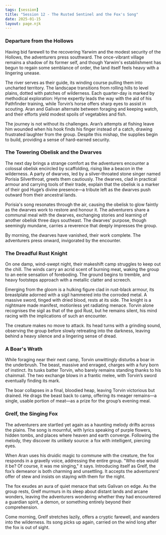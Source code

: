 ```yaml
---
tags: [session]
title: "Session 12 - The Rusted Sentinel and the Fox's Song"
date: 2025-01-15
layout: page.njk
---
```

### Departure from the Hollows

Having bid farewell to the recovering Yarwim and the modest security of the Hollows, the adventurers press southward. The once-vibrant village remains a shadow of its former self, and though Yarwim's establishment has begun to regain some semblance of order, the land itself feels heavy with a lingering unease.

The river serves as their guide, its winding course pulling them into uncharted territory. The landscape transitions from rolling hills to level plains, dotted with patches of wilderness. Each quarter-day is marked by methodical exploration: Hyrne expertly leads the way with the aid of his Pathfinder training, while Torvin’s horse offers sharp eyes to assist in scouting. Aran and Galivan alternate between foraging and keeping watch, and their efforts yield modest spoils of vegetables and fish.

The journey is not without its challenges. Aran’s attempts at fishing leave him wounded when his hook finds his finger instead of a catch, drawing frustrated laughter from the group. Despite this mishap, the supplies begin to build, providing a sense of hard-earned security.

### The Towering Obelisk and the Dwarves

The next day brings a strange comfort as the adventurers encounter a colossal obelisk encircled by scaffolding, rising like a beacon in the wilderness. A party of dwarves, led by a silver-throated stone singer named Porisia Silverthroat, greets them cautiously. The dwarves, clad in practical armour and carrying tools of their trade, explain that the obelisk is a marker of their god Huge’s divine presence—a tribute left as the dwarves push outward from their ancestral lands.

Porisia's song resonates through the air, causing the obelisk to glow faintly as the dwarves work to restore and honour it. The adventurers share a communal meal with the dwarves, exchanging stories and learning of another obelisk three days southeast. The dwarves' purpose, though seemingly mundane, carries a reverence that deeply impresses the group.

By morning, the dwarves have vanished, their work complete. The adventurers press onward, invigorated by the encounter.

### The Dreadful Rust Knight

On one damp, wind-swept night, their makeshift camp struggles to keep out the chill. The winds carry an acrid scent of burning meat, waking the group to an eerie sensation of foreboding. The ground begins to tremble, and heavy footsteps approach with a metallic clatter and screech.

Emerging from the gloom is a hulking figure clad in rust-black armour, its breastplate adorned with a sigil hammered into the corroded metal. A massive sword, tinged with dried blood, rests at its side. The knight is a nightmare made manifest, motionless yet radiating menace. Torvin alone recognises the sigil as that of the god Rust, but he remains silent, his mind racing with the implications of such an encounter.

The creature makes no move to attack. Its head turns with a grinding sound, observing the group before slowly retreating into the darkness, leaving behind a heavy silence and a lingering sense of dread.

### A Boar's Wrath

While foraging near their next camp, Torvin unwittingly disturbs a boar in the underbrush. The beast, massive and enraged, charges with a fury born of instinct. Its tusks batter Torvin, who barely remains standing thanks to his chainmail. The two exchange blows in a frantic melee, with Torvin’s sword eventually finding its mark.

The boar collapses in a final, bloodied heap, leaving Torvin victorious but drained. He drags the beast back to camp, offering its meager remains—a single, usable portion of meat—as a prize for the group’s evening meal.

### Grelf, the Singing Fox

The adventurers are startled yet again as a haunting melody drifts across the plains. The song is mournful, with lyrics speaking of purple flowers, hidden tombs, and places where heaven and earth converge. Following the melody, they discover its unlikely source: a fox with intelligent, piercing eyes.

When Aran uses his druidic magic to commune with the creature, the fox responds in a gravelly voice, addressing the entire group. "Who else would it be? Of course, it was me singing," it says. Introducing itself as Grelf, the fox’s demeanor is both charming and unsettling. It accepts the adventurers' offer of stew and insists on staying with them for the night.

The fox exudes an aura of quiet menace that sets Galivan on edge. As the group rests, Grelf murmurs in its sleep about distant lands and arcane wonders, leaving the adventurers wondering whether they had encountered a guardian spirit, a demon, or something entirely beyond their comprehension.

Come morning, Grelf stretches lazily, offers a cryptic farewell, and wanders into the wilderness. Its song picks up again, carried on the wind long after the fox is out of sight.
